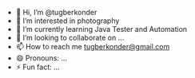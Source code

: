 - 👋 Hi, I’m @tugberkonder
- 👀 I’m interested in photography
- 🌱 I’m currently learning Java Tester and Automation
- 💞️ I’m looking to collaborate on ...
- 📫 How to reach me tugberkonder@gmail.com
- 😄 Pronouns: ...
- ⚡ Fun fact: ...

<!---
tugberkonder/tugberkonder is a ✨ special ✨ repository because its `README.md` (this file) appears on your GitHub profile.
You can click the Preview link to take a look at your changes.
--->
